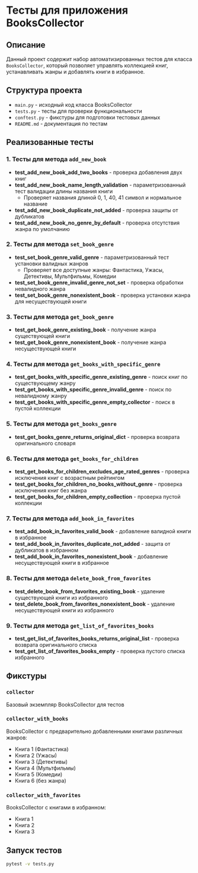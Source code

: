 # Тесты для приложения BooksCollector

## Описание
Данный проект содержит набор автоматизированных тестов для класса `BooksCollector`, который позволяет управлять коллекцией книг, устанавливать жанры и добавлять книги в избранное.

## Структура проекта
- `main.py` - исходный код класса BooksCollector
- `tests.py` - тесты для проверки функциональности
- `conftest.py` - фикстуры для подготовки тестовых данных
- `README.md` - документация по тестам

## Реализованные тесты

### 1. Тесты для метода `add_new_book`
- **test_add_new_book_add_two_books** - проверка добавления двух книг
- **test_add_new_book_name_length_validation** - параметризованный тест валидации длины названия книги
  - Проверяет названия длиной 0, 1, 40, 41 символ и нормальное название
- **test_add_new_book_duplicate_not_added** - проверка защиты от дубликатов
- **test_add_new_book_no_genre_by_default** - проверка отсутствия жанра по умолчанию

### 2. Тесты для метода `set_book_genre`
- **test_set_book_genre_valid_genre** - параметризованный тест установки валидных жанров
  - Проверяет все доступные жанры: Фантастика, Ужасы, Детективы, Мультфильмы, Комедии
- **test_set_book_genre_invalid_genre_not_set** - проверка обработки невалидного жанра
- **test_set_book_genre_nonexistent_book** - проверка установки жанра для несуществующей книги

### 3. Тесты для метода `get_book_genre`
- **test_get_book_genre_existing_book** - получение жанра существующей книги
- **test_get_book_genre_nonexistent_book** - получение жанра несуществующей книги

### 4. Тесты для метода `get_books_with_specific_genre`
- **test_get_books_with_specific_genre_existing_genre** - поиск книг по существующему жанру
- **test_get_books_with_specific_genre_invalid_genre** - поиск по невалидному жанру
- **test_get_books_with_specific_genre_empty_collector** - поиск в пустой коллекции

### 5. Тесты для метода `get_books_genre`
- **test_get_books_genre_returns_original_dict** - проверка возврата оригинального словаря

### 6. Тесты для метода `get_books_for_children`
- **test_get_books_for_children_excludes_age_rated_genres** - проверка исключения книг с возрастным рейтингом
- **test_get_books_for_children_no_books_without_genre** - проверка исключения книг без жанра
- **test_get_books_for_children_empty_collection** - проверка пустой коллекции

### 7. Тесты для метода `add_book_in_favorites`
- **test_add_book_in_favorites_valid_book** - добавление валидной книги в избранное
- **test_add_book_in_favorites_duplicate_not_added** - защита от дубликатов в избранном
- **test_add_book_in_favorites_nonexistent_book** - добавление несуществующей книги в избранное

### 8. Тесты для метода `delete_book_from_favorites`
- **test_delete_book_from_favorites_existing_book** - удаление существующей книги из избранного
- **test_delete_book_from_favorites_nonexistent_book** - удаление несуществующей книги из избранного

### 9. Тесты для метода `get_list_of_favorites_books`
- **test_get_list_of_favorites_books_returns_original_list** - проверка возврата оригинального списка
- **test_get_list_of_favorites_books_empty** - проверка пустого списка избранного

## Фикстуры

### `collector`
Базовый экземпляр BooksCollector для тестов

### `collector_with_books`
BooksCollector с предварительно добавленными книгами различных жанров:
- Книга 1 (Фантастика)
- Книга 2 (Ужасы) 
- Книга 3 (Детективы)
- Книга 4 (Мультфильмы)
- Книга 5 (Комедии)
- Книга 6 (без жанра)

### `collector_with_favorites`
BooksCollector с книгами в избранном:
- Книга 1
- Книга 2  
- Книга 3

## Запуск тестов
```bash
pytest -v tests.py